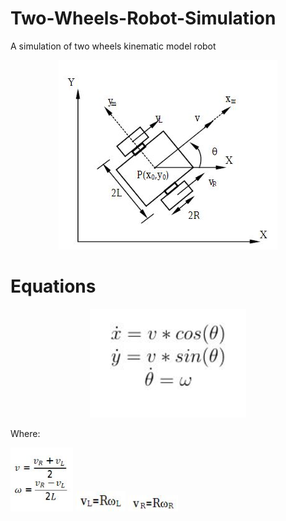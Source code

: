 # Two-Wheels-Robot-Simulation
A simulation of two wheels kinematic model robot

<p align="center">
  <img src="Images/Model.JPG">
</p>

# Equations

<p align="center">
  <img src="Images/eq1.JPG" width="250">
</p>

Where:

<img src="Images/eq2.JPG" width="100">   <img src="Images/eq3.JPG" width="80">  <img src="Images/eq4.JPG" width="80">
